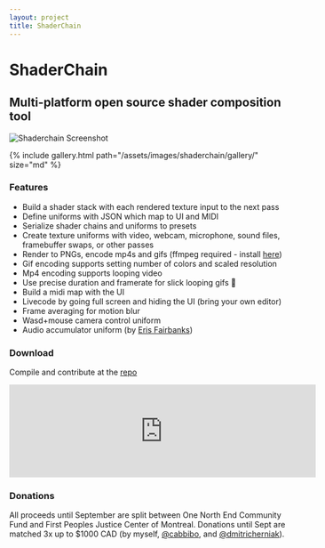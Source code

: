 ```yaml
---
layout: project
title: ShaderChain
---
```


# ShaderChain
## Multi-platform open source shader composition tool  

![Shaderchain Screenshot]({{absolute_url}}/assets/images/shaderchain/shaderchain.jpg)

{% include gallery.html path="/assets/images/shaderchain/gallery/" size="md" %}

### Features
* Build a shader stack with each rendered texture input to the next pass
* Define uniforms with JSON which map to UI and MIDI
* Serialize shader chains and uniforms to presets
* Create texture uniforms with video, webcam, microphone, sound files, framebuffer swaps, or other passes
* Render to PNGs, encode mp4s and gifs (ffmpeg required - install [here](https://ffmpeg.org/download.html))
* Gif encoding supports setting number of colors and scaled resolution
* Mp4 encoding supports looping video
* Use precise duration and framerate for slick looping gifs 🤩
* Build a midi map with the UI
* Livecode by going full screen and hiding the UI (bring your own editor)
* Frame averaging for motion blur
* Wasd+mouse camera control uniform
* Audio accumulator uniform (by [Eris Fairbanks](http://twitter.com/sometimesmusic))

### Download
Compile and contribute at the [repo](https://git.sr.ht/~connorbell/ShaderChain)  

<iframe src="https://itch.io/embed/682991?bg_color=000000&fg_color=eecefa&link_color=a75bfa&border_color=737373" width="552" height="167" frameborder="0"><a href="https://connorbell.itch.io/shaderchain">ShaderChain by connorbell</a></iframe>

### Donations

All proceeds until September are split between One North End Community Fund and First Peoples Justice Center of Montreal. Donations until Sept are matched 3x up to $1000 CAD (by myself, [@cabbibo](twitter.com/cabbibo), and [@dmitricherniak](http://instagram.com/dmitricherniak)).

<script src="/assets/js/lightbox-gallery.js"></script>